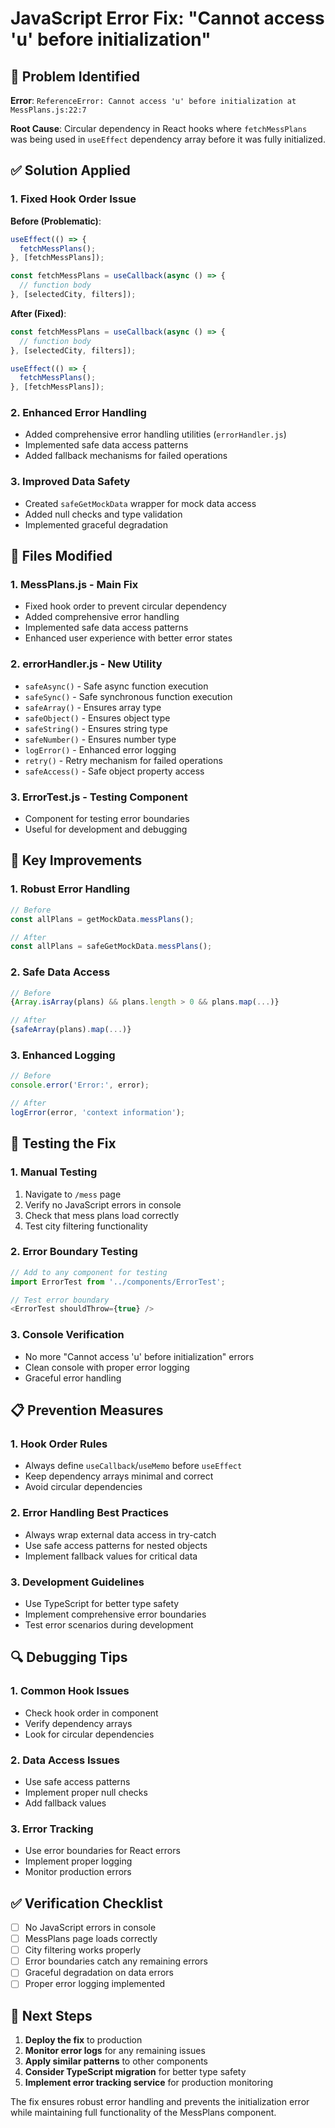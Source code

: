 # JavaScript Error Fix: "Cannot access 'u' before initialization"

## 🐛 Problem Identified

**Error**: `ReferenceError: Cannot access 'u' before initialization at MessPlans.js:22:7`

**Root Cause**: Circular dependency in React hooks where `fetchMessPlans` was being used in `useEffect` dependency array before it was fully initialized.

## ✅ Solution Applied

### 1. **Fixed Hook Order Issue**
**Before (Problematic)**:
```javascript
useEffect(() => {
  fetchMessPlans();
}, [fetchMessPlans]);

const fetchMessPlans = useCallback(async () => {
  // function body
}, [selectedCity, filters]);
```

**After (Fixed)**:
```javascript
const fetchMessPlans = useCallback(async () => {
  // function body
}, [selectedCity, filters]);

useEffect(() => {
  fetchMessPlans();
}, [fetchMessPlans]);
```

### 2. **Enhanced Error Handling**
- Added comprehensive error handling utilities (`errorHandler.js`)
- Implemented safe data access patterns
- Added fallback mechanisms for failed operations

### 3. **Improved Data Safety**
- Created `safeGetMockData` wrapper for mock data access
- Added null checks and type validation
- Implemented graceful degradation

## 🔧 Files Modified

### 1. **MessPlans.js** - Main Fix
- Fixed hook order to prevent circular dependency
- Added comprehensive error handling
- Implemented safe data access patterns
- Enhanced user experience with better error states

### 2. **errorHandler.js** - New Utility
- `safeAsync()` - Safe async function execution
- `safeSync()` - Safe synchronous function execution
- `safeArray()` - Ensures array type
- `safeObject()` - Ensures object type
- `safeString()` - Ensures string type
- `safeNumber()` - Ensures number type
- `logError()` - Enhanced error logging
- `retry()` - Retry mechanism for failed operations
- `safeAccess()` - Safe object property access

### 3. **ErrorTest.js** - Testing Component
- Component for testing error boundaries
- Useful for development and debugging

## 🚀 Key Improvements

### **1. Robust Error Handling**
```javascript
// Before
const allPlans = getMockData.messPlans();

// After
const allPlans = safeGetMockData.messPlans();
```

### **2. Safe Data Access**
```javascript
// Before
{Array.isArray(plans) && plans.length > 0 && plans.map(...)}

// After
{safeArray(plans).map(...)}
```

### **3. Enhanced Logging**
```javascript
// Before
console.error('Error:', error);

// After
logError(error, 'context information');
```

## 🧪 Testing the Fix

### **1. Manual Testing**
1. Navigate to `/mess` page
2. Verify no JavaScript errors in console
3. Check that mess plans load correctly
4. Test city filtering functionality

### **2. Error Boundary Testing**
```javascript
// Add to any component for testing
import ErrorTest from '../components/ErrorTest';

// Test error boundary
<ErrorTest shouldThrow={true} />
```

### **3. Console Verification**
- No more "Cannot access 'u' before initialization" errors
- Clean console with proper error logging
- Graceful error handling

## 📋 Prevention Measures

### **1. Hook Order Rules**
- Always define `useCallback`/`useMemo` before `useEffect`
- Keep dependency arrays minimal and correct
- Avoid circular dependencies

### **2. Error Handling Best Practices**
- Always wrap external data access in try-catch
- Use safe access patterns for nested objects
- Implement fallback values for critical data

### **3. Development Guidelines**
- Use TypeScript for better type safety
- Implement comprehensive error boundaries
- Test error scenarios during development

## 🔍 Debugging Tips

### **1. Common Hook Issues**
- Check hook order in component
- Verify dependency arrays
- Look for circular dependencies

### **2. Data Access Issues**
- Use safe access patterns
- Implement proper null checks
- Add fallback values

### **3. Error Tracking**
- Use error boundaries for React errors
- Implement proper logging
- Monitor production errors

## ✅ Verification Checklist

- [ ] No JavaScript errors in console
- [ ] MessPlans page loads correctly
- [ ] City filtering works properly
- [ ] Error boundaries catch any remaining errors
- [ ] Graceful degradation on data errors
- [ ] Proper error logging implemented

## 🚀 Next Steps

1. **Deploy the fix** to production
2. **Monitor error logs** for any remaining issues
3. **Apply similar patterns** to other components
4. **Consider TypeScript migration** for better type safety
5. **Implement error tracking service** for production monitoring

The fix ensures robust error handling and prevents the initialization error while maintaining full functionality of the MessPlans component.
